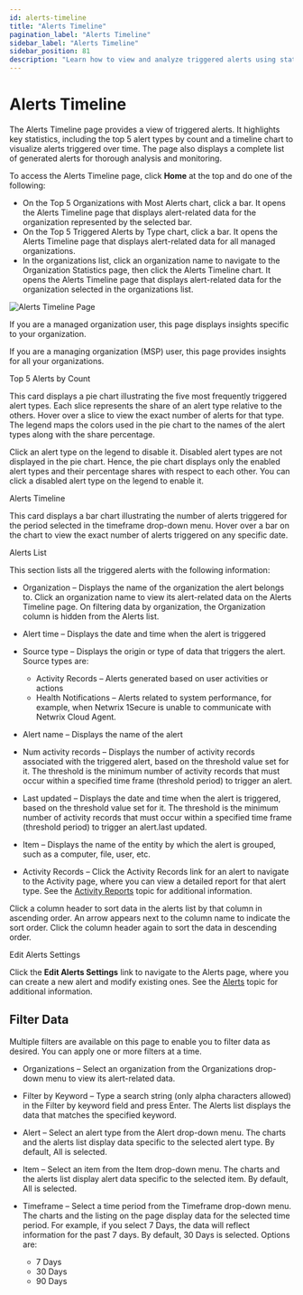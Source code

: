```yaml
---
id: alerts-timeline
title: "Alerts Timeline"
pagination_label: "Alerts Timeline"
sidebar_label: "Alerts Timeline"
sidebar_position: 81
description: "Learn how to view and analyze triggered alerts using statistics, charts, and comprehensive alert lists."
---
```


# Alerts Timeline

The Alerts Timeline page provides a view of triggered alerts. It highlights key statistics,
including the top 5 alert types by count and a timeline chart to visualize alerts triggered over
time. The page also displays a complete list of generated alerts for thorough analysis and
monitoring.

To access the Alerts Timeline page, click **Home** at the top and do one of the following:

- On the Top 5 Organizations with Most Alerts chart, click a bar. It opens the Alerts Timeline page
  that displays alert-related data for the organization represented by the selected bar.
- On the Top 5 Triggered Alerts by Type chart, click a bar. It opens the Alerts Timeline page that
  displays alert-related data for all managed organizations.
- In the organizations list, click an organization name to navigate to the Organization Statistics
  page, then click the Alerts Timeline chart. It opens the Alerts Timeline page that displays
  alert-related data for the organization selected in the organizations list.

![Alerts Timeline Page](/img/product_docs/1secure/admin/dashboard/alertstimeline.webp)

If you are a managed organization user, this page displays insights specific to your organization.

If you are a managing organization (MSP) user, this page provides insights for all your
organizations.

Top 5 Alerts by Count

This card displays a pie chart illustrating the five most frequently triggered alert types. Each
slice represents the share of an alert type relative to the others. Hover over a slice to view the
exact number of alerts for that type.  
The legend maps the colors used in the pie chart to the names of the alert types along with the
share percentage.

Click an alert type on the legend to disable it. Disabled alert types are not displayed in the pie
chart. Hence, the pie chart displays only the enabled alert types and their percentage shares with
respect to each other. You can click a disabled alert type on the legend to enable it.

Alerts Timeline

This card displays a bar chart illustrating the number of alerts triggered for the period selected
in the timeframe drop-down menu. Hover over a bar on the chart to view the exact number of alerts
triggered on any specific date.

Alerts List

This section lists all the triggered alerts with the following information:

- Organization – Displays the name of the organization the alert belongs to. Click an organization
  name to view its alert-related data on the Alerts Timeline page. On filtering data by
  organization, the Organization column is hidden from the Alerts list.
- Alert time – Displays the date and time when the alert is triggered
- Source type – Displays the origin or type of data that triggers the alert. Source types are:

    - Activity Records – Alerts generated based on user activities or actions
    - Health Notifications – Alerts related to system performance, for example, when Netwrix 1Secure
      is unable to communicate with Netwrix Cloud Agent.

- Alert name – Displays the name of the alert
- Num activity records – Displays the number of activity records associated with the triggered
  alert, based on the threshold value set for it. The threshold is the minimum number of activity
  records that must occur within a specified time frame (threshold period) to trigger an alert.
- Last updated – Displays the date and time when the alert is triggered, based on the threshold
  value set for it. The threshold is the minimum number of activity records that must occur within a
  specified time frame (threshold period) to trigger an alert.last updated.
- Item – Displays the name of the entity by which the alert is grouped, such as a computer, file,
  user, etc.
- Activity Records – Click the Activity Records link for an alert to navigate to the Activity page,
  where you can view a detailed report for that alert type. See the
  [Activity Reports](/docs/1secure/admin/searchandreports/activity.md) topic for additional information.

Click a column header to sort data in the alerts list by that column in ascending order. An arrow
appears next to the column name to indicate the sort order. Click the column header again to sort
the data in descending order.

Edit Alerts Settings

Click the **Edit Alerts Settings** link to navigate to the Alerts page, where you can create a new
alert and modify existing ones. See the [Alerts](/docs/1secure/admin/alerts/index.md) topic for additional
information.

## Filter Data

Multiple filters are available on this page to enable you to filter data as desired. You can apply
one or more filters at a time.

- Organizations – Select an organization from the Organizations drop-down menu to view its
  alert-related data.
- Filter by Keyword – Type a search string (only alpha characters allowed) in the Filter by keyword
  field and press Enter. The Alerts list displays the data that matches the specified keyword.
- Alert – Select an alert type from the Alert drop-down menu. The charts and the alerts list display
  data specific to the selected alert type. By default, All is selected.
- Item – Select an item from the Item drop-down menu. The charts and the alerts list display alert
  data specific to the selected item. By default, All is selected.
- Timeframe – Select a time period from the Timeframe drop-down menu. The charts and the listing on
  the page display data for the selected time period. For example, if you select 7 Days, the data
  will reflect information for the past 7 days. By default, 30 Days is selected. Options are:

    - 7 Days
    - 30 Days
    - 90 Days
